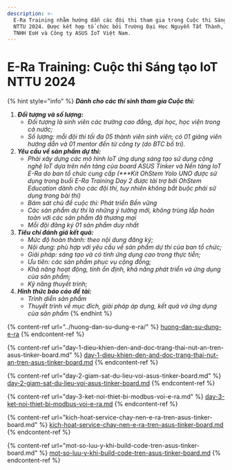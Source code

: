 ```yaml
---
description: >-
  E-Ra Training nhằm hướng dẫn các đội thi tham gia trong Cuộc thi Sáng tạo IoT
  NTTU 2024. Được kết hợp tổ chức bởi Trường Đại Học Nguyễn Tất Thành, Công ty
  TNHH EoH và Công ty ASUS IoT Việt Nam.
---
```


# E-Ra Training: Cuộc thi Sáng tạo IoT NTTU 2024

{% hint style="info" %}
_**Dành cho các thí sinh tham gia Cuộc thi:**_

1. _**Đối tượng và số lượng:**_
   * _Đối tượng là sinh viên các trường cao đẳng, đại học, học viện trong cả nước;_
   * _Số lượng: mỗi đội thi tối đa 05 thành viên sinh viên; có 01 giảng viên hướng dẫn và 01 mentor đến từ công ty (do BTC bố trí)._
2. _**Yêu cầu về sản phẩm dự thi:**_
   * _Phải xây dựng các mô hình IoT ứng dụng sáng tạo sử dụng cộng nghệ IoT dựa trên nền tảng của board ASUS Tinker và Nền tảng IoT E-Ra do ban tổ chức cung cấp (\*\*\*Kit OhStem Yolo UNO được sử dụng trong buổi E-Ra Training Day 2 được tài trợ bởi OhStem Education dành cho các đội thi, tuy nhiên không bắt buộc phải sử dụng trong bài thi)_
   * _Bám sát chủ đề cuộc thi: Phát triển Bền vững_
   * _Các sản phẩm dự thi là những ý tưởng mới, không trùng lắp hoàn toàn với các sản phẩm đã thương mại_
   * _Mỗi đội đăng ký 01 sản phẩm duy nhất_
3. _**Tiêu chí đánh giá kết quả:**_
   * _Mức độ hoàn thành: theo nội dung đăng ký;_
   * _Nội dung: phù hợp với yêu cầu về sản phẩm dự thi của ban tổ chức;_
   * _Giải pháp: sáng tạo và có tính ứng dụng cao trong thực tiễn;_
   * _Ưu tiên: các sản phẩm phục vụ cộng đồng;_
   * _Khả năng hoạt động, tính ổn định, khả năng phát triển và ứng dụng của sản phẩm;_
   * _Kỹ năng thuyết trình;_
4. _**Hình thức báo cáo đề tài:**_
   * _Trình diễn sản phẩm_
   * _Thuyết trình về mục đích, giải pháp áp dụng, kết quả và ứng dụng của sản phẩm_
{% endhint %}

{% content-ref url="../huong-dan-su-dung-e-ra/" %}
[huong-dan-su-dung-e-ra](../huong-dan-su-dung-e-ra/)
{% endcontent-ref %}

{% content-ref url="day-1-dieu-khien-den-and-doc-trang-thai-nut-an-tren-asus-tinker-board.md" %}
[day-1-dieu-khien-den-and-doc-trang-thai-nut-an-tren-asus-tinker-board.md](day-1-dieu-khien-den-and-doc-trang-thai-nut-an-tren-asus-tinker-board.md)
{% endcontent-ref %}

{% content-ref url="day-2-giam-sat-du-lieu-voi-asus-tinker-board.md" %}
[day-2-giam-sat-du-lieu-voi-asus-tinker-board.md](day-2-giam-sat-du-lieu-voi-asus-tinker-board.md)
{% endcontent-ref %}

{% content-ref url="day-3-ket-noi-thiet-bi-modbus-voi-e-ra.md" %}
[day-3-ket-noi-thiet-bi-modbus-voi-e-ra.md](day-3-ket-noi-thiet-bi-modbus-voi-e-ra.md)
{% endcontent-ref %}

{% content-ref url="kich-hoat-service-chay-nen-e-ra-tren-asus-tinker-board.md" %}
[kich-hoat-service-chay-nen-e-ra-tren-asus-tinker-board.md](kich-hoat-service-chay-nen-e-ra-tren-asus-tinker-board.md)
{% endcontent-ref %}

{% content-ref url="mot-so-luu-y-khi-build-code-tren-asus-tinker-board.md" %}
[mot-so-luu-y-khi-build-code-tren-asus-tinker-board.md](mot-so-luu-y-khi-build-code-tren-asus-tinker-board.md)
{% endcontent-ref %}
